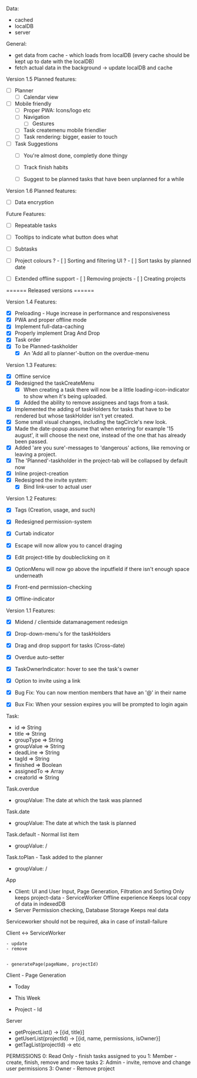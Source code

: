 

Data:
- cached
- localDB
- server

General:
- get data from cache - which loads from localDB (every cache should be kept up to date with the localDB)
- fetch actual data in the background -> update localDB and cache



















Version 1.5
Planned features:
- [ ] Planner
	- [ ] Calendar view

- [ ] Mobile friendly
	- [ ] Proper PWA: Icons/logo etc
	- [ ] Navigation
		- [ ] Gestures
	- [ ] Task createmenu mobile friendlier
	- [ ] Task rendering: bigger, easier to touch

- [ ] Task Suggestions
	- [ ] You're almost done, completly done thingy
	- [ ] Track finish habits
	- [ ] Suggest to be planned tasks that have been unplanned for a while



Version 1.6
Planned features:
- [ ] Data encryption


Future Features:
- [ ] Repeatable tasks
- [ ] Tooltips to indicate what button does what
- [ ] Subtasks
- [ ] Project colours
? - [ ] Sorting and filtering UI
?    - [ ] Sort tasks by planned date
- [ ] Extended offline support
		- [ ] Removing projects
		- [ ] Creating projects






====== Released versions ======

Version 1.4
Features:
- [x] Preloading - Huge increase in performance and responsiveness
- [x] PWA and proper offline mode
- [x] Implement full-data-caching
- [x] Properly implement Drag And Drop
- [x] Task order
- [x] To be Planned-taskholder
	- [x] An 'Add all to planner'-button on the overdue-menu

Version 1.3
Features:
- [x] Offline service
- [x] Redesigned the taskCreateMenu
	- [x] When creating a task there will now be a little loading-icon-indicator to show when it's being uploaded.
	- [x] Added the ability to remove assignees and tags from a task.
- [x] Implemented the adding of taskHolders for tasks that have to be rendered but whose taskHolder isn't yet created.
- [x] Some small visual changes, including the tagCircle's new look.
- [x] Made the date-popup assume that when entering for example '15 august', it will choose the next one, instead of the one that has already been passed.
- [x] Added 'are you sure'-messages to 'dangerous' actions, like removing or leaving a project.
- [x] The 'Planned'-taskholder in the project-tab will be collapsed by default now
- [x] Inline project-creation
- [x] Redesigned the invite system:
	- [x] Bind link-user to actual user

Version 1.2
Features:
- [x] Tags (Creation, usage, and such)
- [x] Redesigned permission-system
- [x] Curtab indicator

- [x] Escape will now allow you to cancel draging
- [x] Edit project-title by doubleclicking on it
- [x] OptionMenu will now go above the inputfield if there isn't enough space underneath

- [x] Front-end permission-checking
- [x] Offline-indicator


Version 1.1
Features:
- [x] Midend / clientside datamanagement redesign
- [x] Drop-down-menu's for the taskHolders
- [x] Drag and drop support for tasks (Cross-date)
- [x] Overdue auto-setter
- [x] TaskOwnerIndicator: hover to see the task's owner
- [x] Option to invite using a link
- [x] Bug Fix: You can now mention members that have an '@' in their name
- [x] Bux Fix: When your session expires you will be prompted to login again













Task:
- id			=> String
- title 		=> String
- groupType 	=> String
- groupValue	=> String
- deadLine		=> String
- tagId 		=> String
- finished 		=> Boolean
- assignedTo	=> Array
- creatorId 	=> String


Task.overdue
- groupValue: The date at which the task was planned

Task.date
- groupValue: The date at which the task is planned

Task.default - Normal list item
- groupValue: /

Task.toPlan - Task added to the planner
- groupValue: /








App
- 	Client:			UI and User Input, Page Generation, Filtration and Sorting		Only keeps project-data
\- 	ServiceWorker	Offline experience												Keeps local copy of data in indexedDB
- 	Server 			Permission checking, Database Storage							Keeps real data

Serviceworker should not be required, aka in case of install-failure







Client <-> ServiceWorker
            
	- update
	- remove
	

	- generatePage(pageName, projectId)




Client - Page Generation
- Today

- This Week

- Project - Id





Server
- getProjectList() -> [{id, title}]
- getUserList(projectId) -> [{id, name, permissions, isOwner}]
- getTagList(projectId) -> etc









PERMISSIONS
0: Read Only
	- finish tasks assigned to you
1: Member
	- create, finish, remove and move tasks
2: Admin
	- invite, remove and change user permissions
3: Owner
	- Remove project




